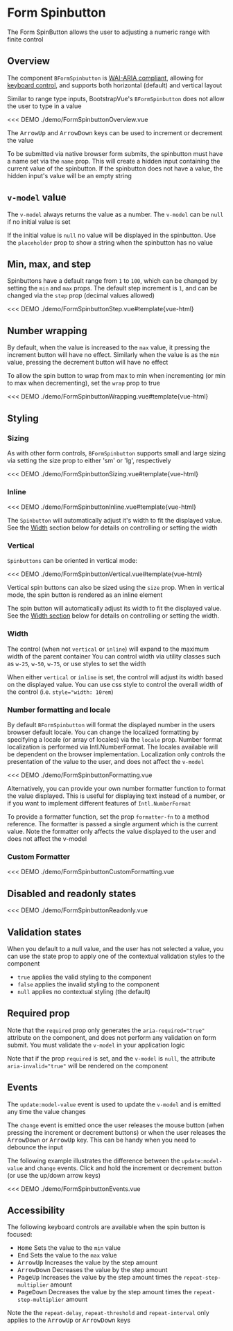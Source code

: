 # Form Spinbutton

<PageHeader>

The Form SpinButton allows the user to adjusting a numeric range with finite control

</PageHeader>

## Overview

The component `BFormSpinbutton` is
[WAI-ARIA compliant](https://www.w3.org/TR/wai-aria-practices-1.2/#spinbutton), allowing for [keyboard control](#accessibility), and supports both horizontal (default) and vertical layout

Similar to range type inputs, BootstrapVue's `BFormSpinbutton` does not allow the user to type in a value

<<< DEMO ./demo/FormSpinbuttonOverview.vue

The <kbd>ArrowUp</kbd> and <kbd>ArrowDown</kbd> keys can be used to increment or decrement the value

To be submitted via native browser form submits, the spinbutton must have a name set via the `name` prop. This will create a hidden input containing the current value of the spinbutton. If the spinbutton does not have a value, the hidden input's value will be an empty string

## `v-model` value

The `v-model` always returns the value as a number. The `v-model` can be `null` if no initial value is set

If the initial value is `null` no value will be displayed in the spinbutton. Use the `placeholder` prop to show a string when the spinbutton has no value

## Min, max, and step

Spinbuttons have a default range from `1` to `100`, which can be changed by setting the `min` and `max` props. The default step increment is `1`, and can be changed via the `step` prop (decimal values allowed)

<<< DEMO ./demo/FormSpinbuttonStep.vue#template{vue-html}

## Number wrapping

By default, when the value is increased to the `max` value, it pressing the increment button will have no effect. Similarly when the value is as the `min` value, pressing the decrement button will have no effect

To allow the spin button to wrap from max to min when incrementing (or min to max when decrementing), set the `wrap` prop to true

<<< DEMO ./demo/FormSpinbuttonWrapping.vue#template{vue-html}

## Styling

### Sizing

As with other form controls, `BFormSpinbutton` supports small and large sizing via setting the size prop to either 'sm' or 'lg', respectively

<<< DEMO ./demo/FormSpinbuttonSizing.vue#template{vue-html}

### Inline

<<< DEMO ./demo/FormSpinbuttonInline.vue#template{vue-html}

The `Spinbutton` will automatically adjust it's width to fit the displayed value. See the [Width](#width) section below for details on controlling or setting the width

### Vertical

`Spinbuttons` can be oriented in vertical mode:

<<< DEMO ./demo/FormSpinbuttonVertical.vue#template{vue-html}

Vertical spin buttons can also be sized using the `size` prop. When in vertical mode, the spin button is rendered as an inline element

The spin button will automatically adjust its width to fit the displayed value. See the [Width section](#width) below for details on controlling or setting the width.

### Width

The control (when not `vertical` or `inline`) will expand to the maximum width of the parent container You can control width via utility classes such as `w-25`, `w-50`, `w-75`, or use styles to set the width

When either `vertical` or `inline` is set, the control will adjust its width based on the displayed value. You can use css style to control the overall width of the control (i.e. `style="width: 10rem`)

### Number formatting and locale

By default `BFormSpinbutton` will format the displayed number in the users browser default locale. You can change the localized formatting by specifying a locale (or array of locales) via the `locale` prop. Number format localization is performed via Intl.NumberFormat. The locales available will be dependent on the browser implementation. Localization only controls the presentation of the value to the user, and does not affect the `v-model`

<<< DEMO ./demo/FormSpinbuttonFormatting.vue

Alternatively, you can provide your own number formatter function to format the value displayed. This is useful for displaying text instead of a number, or if you want to implement different features of `Intl.NumberFormat`

To provide a formatter function, set the prop `formatter-fn` to a method reference. The formatter is passed a single argument which is the current value. Note the formatter only affects the value displayed to the user and does not affect the v-model

### Custom Formatter

<<< DEMO ./demo/FormSpinbuttonCustomFormatting.vue

## Disabled and readonly states

<<< DEMO ./demo/FormSpinbuttonReadonly.vue

## Validation states

When you default to a null value, and the user has not selected a value, you can use the state prop to apply one of the contextual validation styles to the component

- `true` applies the valid styling to the component
- `false` applies the invalid styling to the component
- `null` applies no contextual styling (the default)

## Required prop

Note that the `required` prop only generates the `aria-required="true"` attribute on the component, and does not perform any validation on form submit. You must validate the `v-model` in your application logic

Note that if the prop `required` is set, and the `v-model` is `null`, the attribute `aria-invalid="true"` will be rendered on the component

## Events

The `update:model-value` event is used to update the `v-model` and is emitted any time the value changes

The `change` event is emitted once the user releases the mouse button (when pressing the increment or decrement buttons) or when the user releases the <kbd>ArrowDown</kbd> or <kbd>ArrowUp</kbd> key. This can be handy when you need to debounce the input

The following example illustrates the difference between the `update:model-value` and `change` events. Click and hold the increment or decrement button (or use the up/down arrow keys)

<<< DEMO ./demo/FormSpinbuttonEvents.vue

## Accessibility

The following keyboard controls are available when the spin button is focused:

- <kbd>Home</kbd> Sets the value to the `min` value
- <kbd>End</kbd> Sets the value to the `max` value
- <kbd>ArrowUp</kbd> Increases the value by the step amount
- <kbd>ArrowDown</kbd> Decreases the value by the step amount
- <kbd>PageUp</kbd> Increases the value by the step amount times the `repeat-step-multiplier` amount
- <kbd>PageDown</kbd> Decreases the value by the step amount times the `repeat-step-multiplier` amount

Note the the `repeat-delay`, `repeat-threshold` and `repeat-interval` only applies to the <kbd>ArrowUp</kbd> or <kbd>ArrowDown</kbd> keys

<ComponentReference :data="data" />

<script lang="ts">
import {data} from '../../data/components/formSpinbutton.data'

export default {
  setup() {
    return {data}
  }
}
</script>

